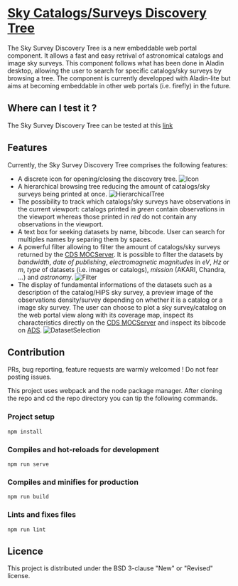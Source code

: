 # [Sky Catalogs/Surveys Discovery Tree](http://cdsportal.u-strasbg.fr/moctree/)

The Sky Survey Discovery Tree is a new embeddable web portal component. It allows a fast and easy retrival of astronomical catalogs and image sky surveys. This component follows what has been done in Aladin desktop, allowing the user to search for specific catalogs/sky surveys by browsing a tree. The component is currently developped with Aladin-lite but aims at becoming embeddable in other web portals (i.e. firefly) in the future.

## Where can I test it ?

The Sky Survey Discovery Tree can be tested at this [link](http://cdsportal.u-strasbg.fr/moctree/)

## Features

Currently, the Sky Survey Discovery Tree comprises the following features:

- A discrete icon for opening/closing the discovery tree. ![Icon](https://github.com/cds-astro/discovery-widget/edit/master/misc/open_close_icon.png)
- A hierarchical browsing tree reducing the amount of catalogs/sky surveys being printed at once.
![HierarchicalTree](https://github.com/cds-astro/discovery-widget/edit/master/misc/hierarchical_browsing_tree.png)
- The possibility to track which catalogs/sky surveys have observations in the current viewport: catalogs printed in *green* contain observations in the viewport whereas those printed in *red* do not contain any observations in the viewport.
- A text box for seeking datasets by name, bibcode. User can search for multiples names by separing them by spaces.
- A powerful filter allowing to filter the amount of catalogs/sky surveys returned by the [CDS MOCServer](http://alasky.unistra.fr/MocServer/query). It is possible to filter the datasets by *bandwidth*, *date of publishing*, *electromagnetic magnitudes* in *eV*, *Hz* or *m*, *type* of datasets (i.e. images or catalogs), *mission* (AKARI, Chandra, ...) and *astronomy*.
![Filter](https://github.com/cds-astro/discovery-widget/edit/master/misc/filter_view.png)
- The display of fundamental informations of the datasets such as a description of the catalog/HiPS sky survey, a preview image of the observations density/survey depending on whether it is a catalog or a image sky survey. The user can choose to plot a sky survey/catalog on the web portal view along with its coverage map, inspect its characteristics directly on the [CDS MOCServer](http://alasky.unistra.fr/MocServer/query) and inspect its bibcode on [ADS](https://ui.adsabs.harvard.edu/).
![DatasetSelection](https://github.com/cds-astro/discovery-widget/edit/master/misc/sky_survey_selection.png)

## Contribution

PRs, bug reporting, feature requests are warmly welcomed ! Do not fear posting issues.

This project uses webpack and the node package manager. After cloning the repo and cd the repo directory you can tip the following commands.

### Project setup
```
npm install
```

### Compiles and hot-reloads for development
```
npm run serve
```

### Compiles and minifies for production
```
npm run build
```

### Lints and fixes files
```
npm run lint
```

## Licence

This project is distributed under the BSD 3-clause "New" or "Revised" license.
